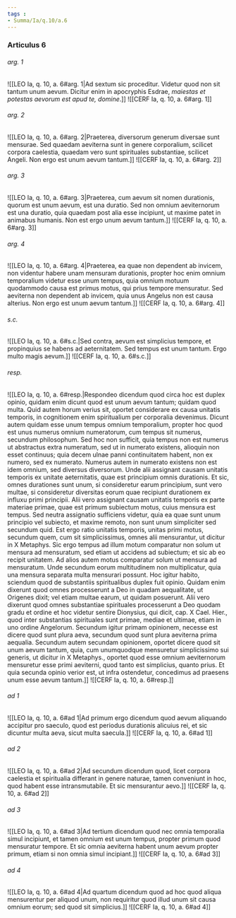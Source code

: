 ```yaml
---
tags : 
- Summa/Ia/q.10/a.6
---
```


### Articulus 6

###### arg. 1
![[LEO Ia, q. 10, a. 6#arg. 1|Ad sextum sic proceditur. Videtur quod non sit tantum unum aevum. Dicitur enim in apocryphis Esdrae, *maiestas et potestas aevorum est apud te, domine*.]]
![[CERF Ia, q. 10, a. 6#arg. 1]]

###### arg. 2
![[LEO Ia, q. 10, a. 6#arg. 2|Praeterea, diversorum generum diversae sunt mensurae. Sed quaedam aeviterna sunt in genere corporalium, scilicet corpora caelestia, quaedam vero sunt spirituales substantiae, scilicet Angeli. Non ergo est unum aevum tantum.]]
![[CERF Ia, q. 10, a. 6#arg. 2]]

###### arg. 3
![[LEO Ia, q. 10, a. 6#arg. 3|Praeterea, cum aevum sit nomen durationis, quorum est unum aevum, est una duratio. Sed non omnium aeviternorum est una duratio, quia quaedam post alia esse incipiunt, ut maxime patet in animabus humanis. Non est ergo unum aevum tantum.]]
![[CERF Ia, q. 10, a. 6#arg. 3]]

###### arg. 4
![[LEO Ia, q. 10, a. 6#arg. 4|Praeterea, ea quae non dependent ab invicem, non videntur habere unam mensuram durationis, propter hoc enim omnium temporalium videtur esse unum tempus, quia omnium motuum quodammodo causa est primus motus, qui prius tempore mensuratur. Sed aeviterna non dependent ab invicem, quia unus Angelus non est causa alterius. Non ergo est unum aevum tantum.]]
![[CERF Ia, q. 10, a. 6#arg. 4]]

###### s.c.
![[LEO Ia, q. 10, a. 6#s.c.|Sed contra, aevum est simplicius tempore, et propinquius se habens ad aeternitatem. Sed tempus est unum tantum. Ergo multo magis aevum.]]
![[CERF Ia, q. 10, a. 6#s.c.]]

###### resp.
![[LEO Ia, q. 10, a. 6#resp.|Respondeo dicendum quod circa hoc est duplex opinio, quidam enim dicunt quod est unum aevum tantum; quidam quod multa. Quid autem horum verius sit, oportet considerare ex causa unitatis temporis, in cognitionem enim spiritualium per corporalia devenimus. Dicunt autem quidam esse unum tempus omnium temporalium, propter hoc quod est unus numerus omnium numeratorum, cum tempus sit numerus, secundum philosophum. Sed hoc non sufficit, quia tempus non est numerus ut abstractus extra numeratum, sed ut in numerato existens, alioquin non esset continuus; quia decem ulnae panni continuitatem habent, non ex numero, sed ex numerato. Numerus autem in numerato existens non est idem omnium, sed diversus diversorum. Unde alii assignant causam unitatis temporis ex unitate aeternitatis, quae est principium omnis durationis. Et sic, omnes durationes sunt unum, si consideretur earum principium, sunt vero multae, si consideretur diversitas eorum quae recipiunt durationem ex influxu primi principii. Alii vero assignant causam unitatis temporis ex parte materiae primae, quae est primum subiectum motus, cuius mensura est tempus. Sed neutra assignatio sufficiens videtur, quia ea quae sunt unum principio vel subiecto, et maxime remoto, non sunt unum simpliciter sed secundum quid. Est ergo ratio unitatis temporis, unitas primi motus, secundum quem, cum sit simplicissimus, omnes alii mensurantur, ut dicitur in X Metaphys. Sic ergo tempus ad illum motum comparatur non solum ut mensura ad mensuratum, sed etiam ut accidens ad subiectum; et sic ab eo recipit unitatem. Ad alios autem motus comparatur solum ut mensura ad mensuratum. Unde secundum eorum multitudinem non multiplicatur, quia una mensura separata multa mensurari possunt. Hoc igitur habito, sciendum quod de substantiis spiritualibus duplex fuit opinio. Quidam enim dixerunt quod omnes processerunt a Deo in quadam aequalitate, ut Origenes dixit; vel etiam multae earum, ut quidam posuerunt. Alii vero dixerunt quod omnes substantiae spirituales processerunt a Deo quodam gradu et ordine et hoc videtur sentire Dionysius, qui dicit, cap. X Cael. Hier., quod inter substantias spirituales sunt primae, mediae et ultimae, etiam in uno ordine Angelorum. Secundum igitur primam opinionem, necesse est dicere quod sunt plura aeva, secundum quod sunt plura aeviterna prima aequalia. Secundum autem secundam opinionem, oportet dicere quod sit unum aevum tantum, quia, cum unumquodque mensuretur simplicissimo sui generis, ut dicitur in X Metaphys., oportet quod esse omnium aeviternorum mensuretur esse primi aeviterni, quod tanto est simplicius, quanto prius. Et quia secunda opinio verior est, ut infra ostendetur, concedimus ad praesens unum esse aevum tantum.]]
![[CERF Ia, q. 10, a. 6#resp.]]

###### ad 1
![[LEO Ia, q. 10, a. 6#ad 1|Ad primum ergo dicendum quod aevum aliquando accipitur pro saeculo, quod est periodus durationis alicuius rei, et sic dicuntur multa aeva, sicut multa saecula.]]
![[CERF Ia, q. 10, a. 6#ad 1]]

###### ad 2
![[LEO Ia, q. 10, a. 6#ad 2|Ad secundum dicendum quod, licet corpora caelestia et spiritualia differant in genere naturae, tamen conveniunt in hoc, quod habent esse intransmutabile. Et sic mensurantur aevo.]]
![[CERF Ia, q. 10, a. 6#ad 2]]

###### ad 3
![[LEO Ia, q. 10, a. 6#ad 3|Ad tertium dicendum quod nec omnia temporalia simul incipiunt, et tamen omnium est unum tempus, propter primum quod mensuratur tempore. Et sic omnia aeviterna habent unum aevum propter primum, etiam si non omnia simul incipiant.]]
![[CERF Ia, q. 10, a. 6#ad 3]]

###### ad 4
![[LEO Ia, q. 10, a. 6#ad 4|Ad quartum dicendum quod ad hoc quod aliqua mensurentur per aliquod unum, non requiritur quod illud unum sit causa omnium eorum; sed quod sit simplicius.]]
![[CERF Ia, q. 10, a. 6#ad 4]]

